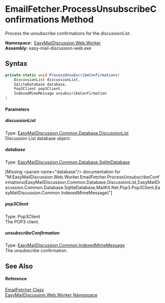 EmailFetcher.ProcessUnsubscribeConfirmations Method
===================================================
Process the unsubscribe confirmations for the *discussionList*.

  **Namespace:**  [EasyMailDiscussion.Web.Worker][1]  
  **Assembly:** easy-mail-discussion-web.exe

Syntax
------

```csharp
private static void ProcessUnsubscribeConfirmations(
	DiscussionList discussionList,
	SqliteDatabase database,
	Pop3Client pop3Client,
	IndexedMimeMessage unsubscribeConfirmation
)
```

#### Parameters

##### *discussionList*
Type: [EasyMailDiscussion.Common.Database.DiscussionList][2]  
 Discussion List database object.

##### *database*
Type: [EasyMailDiscussion.Common.Database.SqliteDatabase][3]  

[Missing &lt;param name="database"/> documentation for "M:EasyMailDiscussion.Web.Worker.EmailFetcher.ProcessUnsubscribeConfirmations(EasyMailDiscussion.Common.Database.DiscussionList,EasyMailDiscussion.Common.Database.SqliteDatabase,MailKit.Net.Pop3.Pop3Client,EasyMailDiscussion.Common.IndexedMimeMessage)"]


##### *pop3Client*
Type: Pop3Client  
 The POP3 client.

##### *unsubscribeConfirmation*
Type: [EasyMailDiscussion.Common.IndexedMimeMessage][4]  
 The unsubscribe confirmation.


See Also
--------

#### Reference
[EmailFetcher Class][5]  
[EasyMailDiscussion.Web.Worker Namespace][1]  

[1]: ../README.md
[2]: ../../EasyMailDiscussion.Common.Database/DiscussionList/README.md
[3]: ../../EasyMailDiscussion.Common.Database/SqliteDatabase/README.md
[4]: ../../EasyMailDiscussion.Common/IndexedMimeMessage/README.md
[5]: README.md